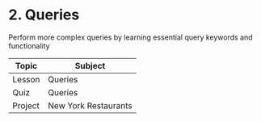 # 2. Queries
Perform more complex queries by learning essential query keywords and functionality

| Topic  |  Subject  |
| ------------------- | ------------------- |
|  Lesson  |  Queries  |
|  Quiz  |  Queries |
|  Project |  New York Restaurants |